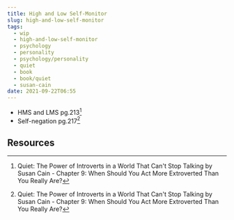 ```yaml
---
title: High and Low Self-Monitor
slug: high-and-low-self-monitor
tags:
  - wip
  - high-and-low-self-monitor
  - psychology
  - personality
  - psychology/personality
  - quiet
  - book
  - book/quiet
  - susan-cain
date: 2021-09-22T06:55
---
```



- HMS and LMS pg.213[^1]
- Self-negation pg.217[^1]


## Resources

[^1]: Quiet: The Power of Introverts in a World That Can't Stop Talking by Susan Cain - Chapter 9: When Should You Act More Extroverted Than You Really Are?
